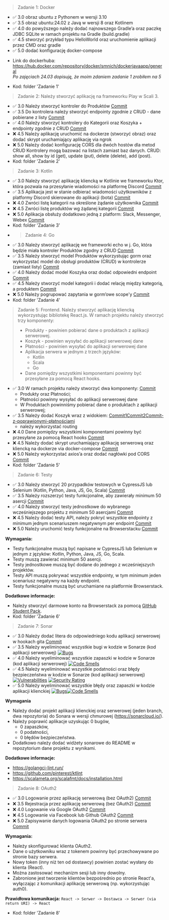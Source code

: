 > Zadanie 1: Docker
+ ✅ 3.0 obraz ubuntu z Pythonem w wersji 3.10
+ ✅ 3.5 obraz ubuntu:24.02 z Javą w wersji 8 oraz Kotlinem
+ ✅ 4.0 do powyższego należy dodać najnowszego Gradle’a oraz paczkę JDBC
SQLite w ramach projektu na Gradle (build.gradle)
+ ✅ 4.5 stworzyć przykład typu HelloWorld oraz uruchomienie aplikacji
przez CMD oraz gradle
+ ✅ 5.0 dodać konfigurację docker-compose 
- Link do dockerhuba: https://hub.docker.com/repository/docker/smnich/dockerjavaapp/general
<br> *Po zajęciach 24.03 dopisuję, że moim zdaniem zadanie 1 zrobiłem na 5*
+ Kod: folder 'Zadanie 1'
> Zadanie 2:
Należy stworzyć aplikację na frameworku Play w Scali 3. 
+ ✅ 3.0 Należy stworzyć kontroler do Produktów [Commit](https://github.com/Mnichuu/ebiznes/commit/0d012d75a6609b4ba18f5cd115b98239b68c26fd)
+ ✅ 3.5 Do kontrolera należy stworzyć endpointy zgodnie z CRUD - dane
pobierane z listy [Commit](https://github.com/Mnichuu/ebiznes/commit/0d012d75a6609b4ba18f5cd115b98239b68c26fd)
+ ✅ 4.0 Należy stworzyć kontrolery do Kategorii oraz Koszyka + endpointy
zgodnie z CRUD [Commit](https://github.com/Mnichuu/ebiznes/commit/27c4e01a58c5ab70186ed463e319f3a4aa35f018)
+ ❌ 4.5 Należy aplikację uruchomić na dockerze (stworzyć obraz) oraz dodać
skrypt uruchamiający aplikację via ngrok
+ ❌ 5.0 Należy dodać konfigurację CORS dla dwóch hostów dla metod CRUD
Kontrolery mogą bazować na listach zamiast baz danych. CRUD: show all,
show by id (get), update (put), delete (delete), add (post).
+ Kod: folder 'Zadanie 2'
> Zadanie 3: Kotlin
+ ✅ 3.0 Należy stworzyć aplikację kliencką w Kotlinie we frameworku Ktor, która pozwala na przesyłanie wiadomości na platformę Discord [Commit](https://github.com/Mnichuu/ebiznes/commit/6fda92238b86ab51f116653a4bc0b7fbb6d6eeb4)
+ ✅ 3.5 Aplikacja jest w stanie odbierać wiadomości użytkowników z platformy Discord skierowane do aplikacji (bota) [Commit](https://github.com/Mnichuu/ebiznes/commit/b94eac48f551b3c282fe8ea6e2e0b6808b871b70)
+ ❌ 4.0 Zwróci listę kategorii na określone żądanie użytkownika [Commit]()
+ ❌ 4.5 Zwróci listę produktów wg żądanej kategorii [Commit]()
+ ❌ 5.0 Aplikacja obsłuży dodatkowo jedną z platform: Slack, Messenger, Webex [Commit]()
+ Kod: folder 'Zadanie 3'
+ > Zadanie 4: Go
+ ✅ 3.0 Należy stworzyć aplikację we frameworki echo w j. Go, która będzie miała kontroler Produktów zgodny z CRUD [Commit](https://github.com/Mnichuu/ebiznes/commit/e67bd3ce3165c31601e00e4b03c295fdafe7246b)
+ ✅ 3.5 Należy stworzyć model Produktów wykorzystując gorm oraz wykorzystać model do obsługi produktów (CRUD) w kontrolerze (zamiast listy) [Commit](https://github.com/Mnichuu/ebiznes/commit/e67bd3ce3165c31601e00e4b03c295fdafe7246b)
+ ✅ 4.0 Należy dodać model Koszyka oraz dodać odpowiedni endpoint [Commit](https://github.com/Mnichuu/ebiznes/commit/1906ad1af07f4134232f90c9665e0b95eeb253f3)
+ ✅ 4.5 Należy stworzyć model kategorii i dodać relację między kategorią, a produktem [Commit](https://github.com/Mnichuu/ebiznes/commit/98ddd46107b2fed4eb2345b7b9162be173f262b1)
+ ❌ 5.0 Należy pogrupować zapytania w gorm’owe scope'y [Commit]()
+ Kod: folder 'Zadanie 4'
> Zadanie 5: Frontend. Należy stworzyć aplikację kliencką wykorzystując bibliotekę React.js.
W ramach projektu należy stworzyć trzy komponenty: 
> + Produkty - powinien pobierać dane o produktach z aplikacji serwerowej.
> + Koszyk - powinien wysyłać do aplikacji serwerowej dane
> + Płatności - powinien wysyłać do aplikacji serwerowej dane
> + Aplikacja serwera w jednym z trzech języków: 
>   + Kotlin
>   + Scala
>   + Go 
> + Dane pomiędzy wszystkimi komponentami powinny być przesyłane za pomocą React hooks.


+ ✅  3.0 W ramach projektu należy stworzyć dwa komponenty:  [Commit](https://github.com/Mnichuu/ebiznes/commit/15e56d3e9b6715b6de76e040526f48d8e4a25c45)
  + Produkty oraz Płatności; 
  + Płatności powinny wysyłać do aplikacji serwerowej dane
  + W Produktach powinniśmy pobierać dane o produktach z aplikacji serwerowej;
+ ✅  3.5 Należy dodać Koszyk wraz z widokiem: [Commit1](https://github.com/Mnichuu/ebiznes/commit/7169ec453f9a03a63bfc7a40b15668e6cadbffe0)[Commit2](https://github.com/Mnichuu/ebiznes/commit/a9076eae7abb6acf1adb610e9901ca584bb388b0)[Commit-z-poprawionymi-płatnościami](https://github.com/Mnichuu/ebiznes/commit/5fd30a439d608ca0f72df3bcc394fd72f2b3d15d)
  + należy wykorzystać routing 
+ ❌ 4.0 Dane pomiędzy wszystkimi komponentami powinny być przesyłane za pomocą React hooks [Commit]()
+ ❌ 4.5 Należy dodać skrypt uruchamiający aplikację serwerową oraz kliencką na dockerze via docker-compose [Commit]()
+ ❌ 5.0 Należy wykorzystać axios’a oraz dodać nagłówki pod CORS [Commit]()
+ Kod: folder 'Zadanie 5'

> Zadanie 6: Testy

+ ✅ 3.0 Należy stworzyć 20 przypadków testowych w CypressJS lub Selenium (Kotlin, Python, Java, JS, Go, Scala) [Commit](https://github.com/Mnichuu/ebiznes/commit/195b34164d49e2d1d519599ebec20468325c2eab)
+ ✅ 3.5 Należy rozszerzyć testy funkcjonalne, aby zawierały minimum 50 asercji [Commit](https://github.com/Mnichuu/ebiznes/commit/2ea6883d34a410e0b462fdddfb988e1c72e30636)
+ ✅ 4.0 Należy stworzyć testy jednostkowe do wybranego wcześniejszego projektu z minimum 50 asercjami [Commit](https://github.com/Mnichuu/ebiznes/commit/2ea6883d34a410e0b462fdddfb988e1c72e30636)
+ ❌ 4.5 Należy dodać testy API, należy pokryć wszystkie endpointy z minimum jednym scenariuszem negatywnym per endpoint [Commit]()
+ ❌ 5.0 Należy uruchomić testy funkcjonalne na Browserstacku [Commit]()

**Wymagania:**
- Testy funkcjonalne muszą być napisane w CypressJS lub Selenium w jednym z języków: Kotlin, Python, Java, JS, Go, Scala.
- Testy muszą zawierać minimum 50 asercji.
- Testy jednostkowe muszą być dodane do jednego z wcześniejszych projektów.
- Testy API muszą pokrywać wszystkie endpointy, w tym minimum jeden scenariusz negatywny na każdy endpoint.
- Testy funkcjonalne muszą być uruchamiane na platformie Browserstack.

**Dodatkowe informacje:**
- Należy stworzyć darmowe konto na Browserstack za pomocą [GitHub Student Pack](https://education.github.com/pack).
- Kod: folder 'Zadanie 6'

> Zadanie 7: Sonar

+ ✅ 3.0 Należy dodać litera do odpowiedniego kodu aplikacji serwerowej w hookach gita [Commit](https://github.com/Mnichuu/ebiznes/commit/86d9b223f629fdda9733d7b1148ecf90bf98fe35)
+ ✅ 3.5 Należy wyeliminować wszystkie bugi w kodzie w Sonarze (kod aplikacji serwerowej) [![Bugs](https://sonarcloud.io/api/project_badges/measure?project=mnichuu_ebiznes&metric=bugs)](https://sonarcloud.io/summary/new_code?id=mnichuu_ebiznes)
+ ✅ 4.0 Należy wyeliminować wszystkie zapaszki w kodzie w Sonarze (kod aplikacji serwerowej) [![Code Smells](https://sonarcloud.io/api/project_badges/measure?project=mnichuu_ebiznes&metric=code_smells)](https://sonarcloud.io/summary/new_code?id=mnichuu_ebiznes)
+ ✅ 4.5 Należy wyeliminować wszystkie podatności oraz błędy bezpieczeństwa w kodzie w Sonarze (kod aplikacji serwerowej) [![Vulnerabilities](https://sonarcloud.io/api/project_badges/measure?project=mnichuu_ebiznes&metric=vulnerabilities)](https://sonarcloud.io/summary/new_code?id=mnichuu_ebiznes) [![Security Rating](https://sonarcloud.io/api/project_badges/measure?project=mnichuu_ebiznes&metric=security_rating)](https://sonarcloud.io/summary/new_code?id=mnichuu_ebiznes)
+ ✅ 5.0 Należy wyeliminować wszystkie błędy oraz zapaszki w kodzie aplikacji klienckiej [![Bugs](https://sonarcloud.io/api/project_badges/measure?project=mnichuu_ebiznes_1&metric=bugs)](https://sonarcloud.io/summary/new_code?id=mnichuu_ebiznes_1)[![Code Smells](https://sonarcloud.io/api/project_badges/measure?project=mnichuu_ebiznes_1&metric=code_smells)](https://sonarcloud.io/summary/new_code?id=mnichuu_ebiznes_1)

**Wymagania**
- Należy dodać projekt aplikacji klienckiej oraz serwerowej (jeden branch, dwa repozytoria) do Sonara w wersji chmurowej (https://sonarcloud.io/). 
- Należy poprawić aplikacje uzyskując 0 bugów, 
  - 0 zapaszków, 
  - 0 podatności,
  - 0 błędów bezpieczeństwa. 
- Dodatkowo należy dodać widżety sonarowe do README w repozytorium dane projektu z wynikami.

**Dodatkowe informacje:**
- https://golangci-lint.run/
- https://github.com/pinterest/ktlint
- https://scalameta.org/scalafmt/docs/installation.html

> Zadanie 8: OAuth2

+ ✅ 3.0 Logowanie przez aplikację serwerową (bez OAuth2) [Commit](https://github.com/Mnichuu/ebiznes/commit/a38b5299516157aef87824d8a9da8ed5723de3ed)
+ ❌ 3.5 Rejestracja przez aplikację serwerową (bez OAuth2) [Commit]()
+ ❌ 4.0 Logowanie via Google OAuth2 [Commit]()
+ ❌ 4.5 Logowanie via Facebook lub Github OAuth2 [Commit]()
+ ❌ 5.0 Zapisywanie danych logowania OAuth2 po stronie serwera [Commit]()

**Wymagania:**
- Należy skonfigurować klienta OAuth2.
- Dane o użytkowniku wraz z tokenem powinny być przechowywane po stronie bazy serwera.
- Nowy token (inny niż ten od dostawcy) powinien zostać wysłany do klienta (React).
- Można zastosować mechanizm sesji lub inny dowolny.
- Zabronione jest tworzenie klientów bezpośrednio po stronie React'a, wyłączając z komunikacji aplikację serwerową (np. wykorzystując auth0).

**Prawidłowa komunikacja:**
`React -> Serwer -> Dostawca -> Serwer (via return URI) -> React`

+ Kod: folder 'Zadanie 8'

